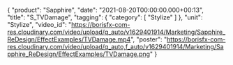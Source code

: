 {
   "product": "Sapphire",
   "date": "2021-08-20T00:00:00.000+00:13",  
   "title": "S_TVDamage",
   "tagging": {
   "category": [
      "Stylize"
    ]
   },
   "unit": "Stylize",
   "video_id": "https://borisfx-com-res.cloudinary.com/video/upload/q_auto/v1629401914/Marketing/Sapphire_ReDesign/EffectExamples/TVDamage.mp4",
   "poster": "https://borisfx-com-res.cloudinary.com/video/upload/q_auto,f_auto/v1629401914/Marketing/Sapphire_ReDesign/EffectExamples/TVDamage.png"
}